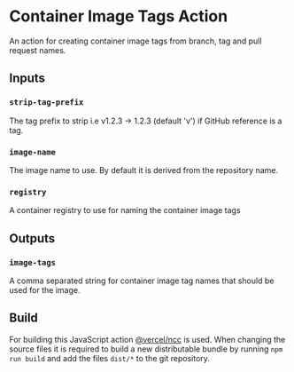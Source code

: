 # Container Image Tags Action

An action for creating container image tags from branch, tag and pull request
names.

## Inputs

### `strip-tag-prefix`
The tag prefix to strip i.e v1.2.3 -> 1.2.3 (default 'v') if GitHub reference is
a tag.

### `image-name`
The image name to use. By default it is derived from the repository name.

### `registry`
A container registry to use for naming the container image tags

## Outputs

### `image-tags`

A comma separated string for container image tag names that should be used for
the image.

## Build

For building this JavaScript action [@vercel/ncc](https://github.com/vercel/ncc)
is used. When changing the source files it is required to build a new
distributable bundle by running `npm run build` and add the files `dist/*` to
the git repository.
